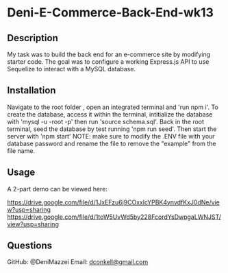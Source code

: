 # Deni-E-Commerce-Back-End-wk13

## Description

My task was to build the back end for an e-commerce site by modifying starter code. The goal was to configure a working Express.js API to use Sequelize to interact with a MySQL database.

## Installation

Navigate to the root folder , open an integrated terminal and 'run npm i'.
To create the database, access it within the terminal, intitialize the database with 'mysql -u -root -p' then run 'source schema.sql'. 
Back in the root terminal, seed the database by test running 'npm run seed'.
Then start the server with 'npm start'
NOTE: make sure to modify the .ENV file with your database password and rename the file to remove the "example" from the file name.

## Usage

A 2-part demo can be viewed here:

https://drive.google.com/file/d/1JxEFzu6j9COxxlcYPBK4ynvdfKxJ0dNe/view?usp=sharing
https://drive.google.com/file/d/1toW5UvWd5by228FcordYsDwpgaLWNJST/view?usp=sharing

## Questions

GitHub: @DeniMazzei
Email: dconkell@gmail.com
